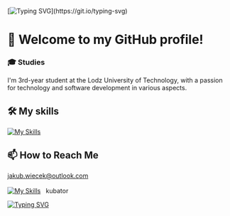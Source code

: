 [![Typing SVG](https://readme-typing-svg.demolab.com?font=Fira+Code&duration=2000&pause=500&width=435&lines=Hello+there;General+Kubator;)](https://git.io/typing-svg)

<h1>👋 Welcome to my GitHub profile!</h1>

<h3>🎓 Studies</h3>
I'm 3rd-year student at the Lodz University of Technology, with a passion for technology and software development in various aspects.


## 🛠️ My skills
[![My Skills](https://skillicons.dev/icons?i=nodejs,react,redux,typescript,flutter,cs,azure,python,java,spring,mysql,postgres,mongodb,css,c,cpp,figma,postman)](https://skillicons.dev)

## 📫 How to Reach Me 
jakub.wiecek@outlook.com <br><br>
[![My Skills](https://skillicons.dev/icons?i=discord)](https://skillicons.dev) &nbsp; kubator


[![Typing SVG](https://readme-typing-svg.demolab.com?font=Fira+Code&duration=2500&color=2384F7&multiline=true&repeat=true&width=880&height=150&lines=May+the+code+be+with+you+✨;Always)]()

